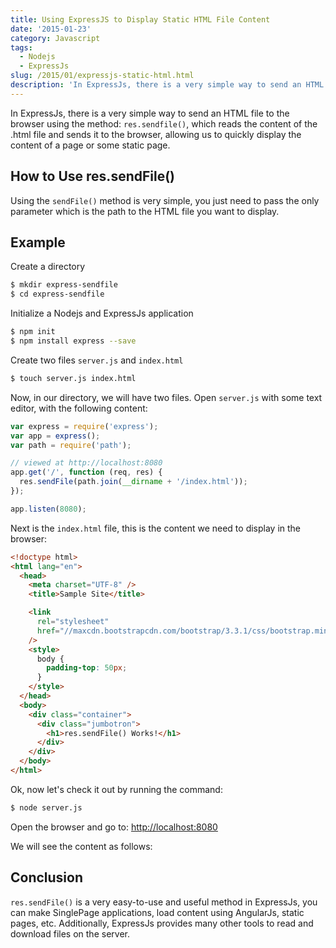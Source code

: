 ```yaml
---
title: Using ExpressJS to Display Static HTML File Content
date: '2015-01-23'
category: Javascript
tags:
  - Nodejs
  - ExpressJs
slug: /2015/01/expressjs-static-html.html
description: 'In ExpressJs, there is a very simple way to send an HTML file to the browser using the method: res.sendfile(), which reads the content of the .html file and sends it to the browser, allowing us to quickly display the content of a page or some static page.'
---
```


In ExpressJs, there is a very simple way to send an HTML file to the browser using the method: `res.sendfile()`, which reads the content of the .html file and sends it to the browser, allowing us to quickly display the content of a page or some static page.

## How to Use res.sendFile()

Using the `sendFile()` method is very simple, you just need to pass the only parameter which is the path to the HTML file you want to display.

## Example

Create a directory

```bash
$ mkdir express-sendfile
$ cd express-sendfile
```

Initialize a Nodejs and ExpressJs application

```bash
$ npm init
$ npm install express --save
```

Create two files `server.js` and `index.html`

```bash
$ touch server.js index.html
```

Now, in our directory, we will have two files. Open `server.js` with some text editor, with the following content:

```js
var express = require('express');
var app = express();
var path = require('path');

// viewed at http://localhost:8080
app.get('/', function (req, res) {
  res.sendFile(path.join(__dirname + '/index.html'));
});

app.listen(8080);
```

Next is the `index.html` file, this is the content we need to display in the browser:

```html
<!doctype html>
<html lang="en">
  <head>
    <meta charset="UTF-8" />
    <title>Sample Site</title>

    <link
      rel="stylesheet"
      href="//maxcdn.bootstrapcdn.com/bootstrap/3.3.1/css/bootstrap.min.css"
    />
    <style>
      body {
        padding-top: 50px;
      }
    </style>
  </head>
  <body>
    <div class="container">
      <div class="jumbotron">
        <h1>res.sendFile() Works!</h1>
      </div>
    </div>
  </body>
</html>
```

Ok, now let's check it out by running the command:

```bash
$ node server.js
```

Open the browser and go to: [http://localhost:8080](http://localhost:8080/)

We will see the content as follows:

## Conclusion

`res.sendFile()` is a very easy-to-use and useful method in ExpressJs, you can make SinglePage applications, load content using AngularJs, static pages, etc. Additionally, ExpressJs provides many other tools to read and download files on the server.